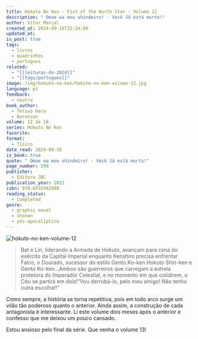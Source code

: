 ```yaml
---
title: Hokuto No Ken - Fist of the North Star - Volume 12
description: " Omae wa mou shindeiru! - Você Já está morto!"
author: Vítor Marçal
created_at: 2024-09-16T22:24:00
updated_at: 
is_post: true
tags:
  - livros
  - quadrinhos
  - portugues
related:
  - "[[leituras-de-2024]]"
  - "[[tags/portugues]]"
image: /img/hokuto-no-ken/hokuto-no-ken-volume-12.jpg
language: pt
feedback:
  - neutro
book_author:
  - Tetsuo Hara
  - Buronson
volume: 12 de 18
series: Hokuto No Ken
favorite: 
format:
  - físico
date_read: 2024-09-16
is_book: true
quote: " Omae wa mou shindeiru! - Você Já está morto!"
page_number: 298
publisher:
  - Editora JBC
publication_year: 2021
isbn: 978-6555942088
reading_status:
  - completed
genre:
  - graphic novel
  - shonen
  - pós-apocalíptico
---
```


![hokuto-no-ken-volume-12](/img/hokuto-no-ken/hokuto-no-ken-volume-12.jpg)

> Bat e Lin, liderando a Armada de Hokuto, avançam para cima do exército da Capital Imperial enquanto Kenshiro precisa enfrentar Falco, o Dourado, sucessor do estilo Gento Ko-ken.Hokuto Shin-ken e Gento Ko-ken…Ambos são guerreiros que carregam a estrela protetora do Imperador Celestial, e no momento em que colidirem, o Céu se partirá em dois!“Vou derrubá-lo, pelo meu amigo! Não tenho outra escolha!!”

Como sempre, a história se torna repetitiva, pois em todo arco surge um vilão tão poderoso quanto o anterior. Ainda assim, a construção de cada antagonista é interessante. Li este volume dois meses após o anterior e confesso que me deixou um pouco cansado. 

Estou ansioso pelo final da série. Que venha o volume 13!
